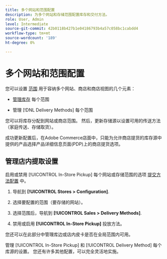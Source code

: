 ```yaml
---
title: 多个网站和范围配置
description: 为多个网站和存储范围配置库存和交付方法。
role: User, Admin
level: Intermediate
source-git-commit: 42b0118b427b1e04186793b4a57c058bc1cabdd4
workflow-type: tm+mt
source-wordcount: '189'
ht-degree: 0%

---
```



# 多个网站和范围配置

您可以设置 [范围](https://docs.magento.com/user-guide/configuration/scope.html) 用于容纳多个网站、商店和商店视图的几个元素：

- [管理库存](https://docs.magento.com/user-guide/catalog/inventory-stock.html) 每个范围

- 管理 [!DNL Delivery Methods] 每个范围

您可以将库存分配到网站或商店范围。 然后，更新存储源以设置可用的传送方法（家庭传送、存储取货）。

成功更新配置后，在Adobe Commerce店面中，只能为允许商店提货的库存源中提供的产品选择产品详细信息页面(PDP)上的商店提货选项。

## 管理店内提取设置

启用或禁用 [!UICONTROL In-Store Pickup] 每个网站或存储范围的选项 [提交方法配置](enable-general.md#delivery-methods) 中。

1. 导航到 **[!UICONTROL Stores > Configuration]**.

1. 选择要配置的范围（要存储的网站）。

1. 选择范围后，导航到 **[!UICONTROL Sales > Delivery Methods]**.

1. 禁用或启用 **[!UICONTROL In-Store Pickup]** 投放方法。

您还可以在此部分中管理库边或店内皮卡是否在全局范围内可用。

管理 [!UICONTROL In-Store Pickup] 和 [!UICONTROL Delivery Method] 每个库源的设置。 您还有许多其他配置，可以完全灵活地实施。
